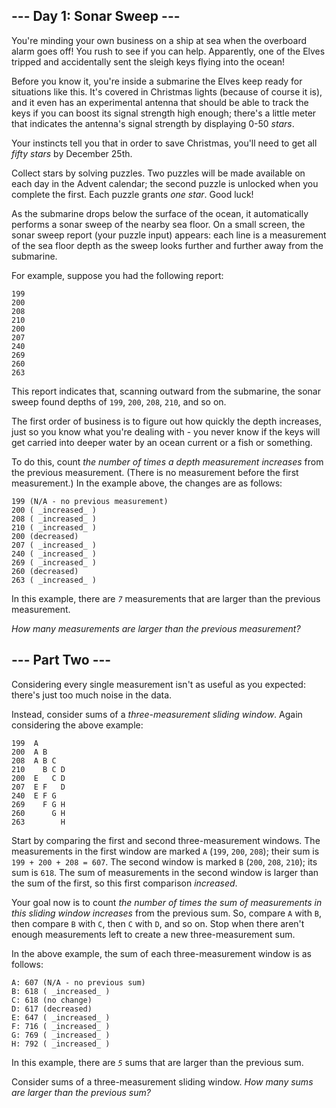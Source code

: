 ## \--- Day 1: Sonar Sweep ---

You're minding your own business on a ship at sea when the overboard alarm
goes off! You rush to see if you can help. Apparently, one of the Elves
tripped and accidentally sent the sleigh keys flying into the ocean!

Before you know it, you're inside a submarine the Elves keep ready for
situations like this. It's covered in Christmas lights (because of course it
is), and it even has an experimental antenna that should be able to track the
keys if you can boost its signal strength high enough; there's a little meter
that indicates the antenna's signal strength by displaying 0-50 _stars_.

Your instincts tell you that in order to save Christmas, you'll need to get
all _fifty stars_ by December 25th.

Collect stars by solving puzzles. Two puzzles will be made available on each
day in the Advent calendar; the second puzzle is unlocked when you complete
the first. Each puzzle grants _one star_. Good luck!

As the submarine drops below the surface of the ocean, it automatically
performs a sonar sweep of the nearby sea floor. On a small screen, the sonar
sweep report (your puzzle input) appears: each line is a measurement of the
sea floor depth as the sweep looks further and further away from the
submarine.

For example, suppose you had the following report:

    
    
    199
    200
    208
    210
    200
    207
    240
    269
    260
    263
    

This report indicates that, scanning outward from the submarine, the sonar
sweep found depths of `199`, `200`, `208`, `210`, and so on.

The first order of business is to figure out how quickly the depth increases,
just so you know what you're dealing with - you never know if the keys will
get carried into deeper water by an ocean current or a fish or something.

To do this, count _the number of times a depth measurement increases_ from the
previous measurement. (There is no measurement before the first measurement.)
In the example above, the changes are as follows:

    
    
    199 (N/A - no previous measurement)
    200 ( _increased_ )
    208 ( _increased_ )
    210 ( _increased_ )
    200 (decreased)
    207 ( _increased_ )
    240 ( _increased_ )
    269 ( _increased_ )
    260 (decreased)
    263 ( _increased_ )
    

In this example, there are _`7`_ measurements that are larger than the
previous measurement.

_How many measurements are larger than the previous measurement?_






## \--- Part Two ---

Considering every single measurement isn't as useful as you expected: there's
just too much noise in the data.

Instead, consider sums of a _three-measurement sliding window_. Again
considering the above example:

    
    
    199  A      
    200  A B    
    208  A B C  
    210    B C D
    200  E   C D
    207  E F   D
    240  E F G  
    269    F G H
    260      G H
    263        H
    

Start by comparing the first and second three-measurement windows. The
measurements in the first window are marked `A` (`199`, `200`, `208`); their
sum is `199 + 200 + 208 = 607`. The second window is marked `B` (`200`, `208`,
`210`); its sum is `618`. The sum of measurements in the second window is
larger than the sum of the first, so this first comparison _increased_.

Your goal now is to count _the number of times the sum of measurements in this
sliding window increases_ from the previous sum. So, compare `A` with `B`,
then compare `B` with `C`, then `C` with `D`, and so on. Stop when there
aren't enough measurements left to create a new three-measurement sum.

In the above example, the sum of each three-measurement window is as follows:

    
    
    A: 607 (N/A - no previous sum)
    B: 618 ( _increased_ )
    C: 618 (no change)
    D: 617 (decreased)
    E: 647 ( _increased_ )
    F: 716 ( _increased_ )
    G: 769 ( _increased_ )
    H: 792 ( _increased_ )
    

In this example, there are _`5`_ sums that are larger than the previous sum.

Consider sums of a three-measurement sliding window. _How many sums are larger
than the previous sum?_

